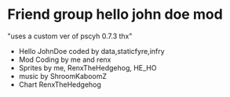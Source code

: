 # Friend group hello john doe mod
"uses a custom ver of pscyh 0.7.3 thx"

- Hello JohnDoe coded by data,staticfyre,infry
- Mod Coding by me and renx
- Sprites by me, RenxTheHedgehog, HE_HO
- music by ShroomKaboomZ
- Chart RenxTheHedgehog
